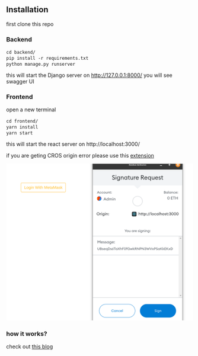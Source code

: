 ## Installation

first clone this repo

### Backend

```
cd backend/
pip install -r requirements.txt
python manage.py runserver
```

this will start the Django server on http://127.0.0.1:8000/ you will see swagger UI


### Frontend
open a new terminal

```
cd frontend/
yarn install
yarn start
```

this will start the react server on  http://localhost:3000/

if you are geting CROS origin error please use this [extension](https://chrome.google.com/webstore/detail/moesif-origin-cors-change/digfbfaphojjndkpccljibejjbppifbc)

![Demo Image](demo.png)

### how it works?

check out [this blog](https://manaanansari.medium.com/login-with-metamask-using-python-django-340110ae2020)
